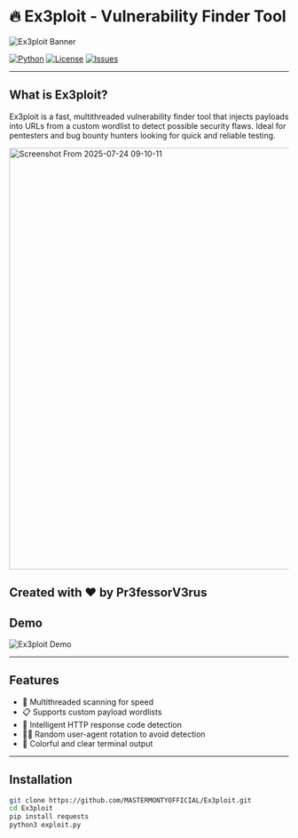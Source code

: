 # 🔥 Ex3ploit - Vulnerability Finder Tool

![Ex3ploit Banner](https://raw.githubusercontent.com/MASTERMONTYOFFICIAL/Ex3ploit/main/assets/banner.gif)

[![Python](https://img.shields.io/badge/python-3.7%2B-blue?logo=python)](https://www.python.org/)
[![License](https://img.shields.io/badge/license-MIT-green)](LICENSE)
[![Issues](https://img.shields.io/github/issues/MASTERMONTYOFFICIAL/Ex3ploit)](https://github.com/MASTERMONTYOFFICIAL/Ex3ploit/issues)

---

## What is Ex3ploit?

Ex3ploit is a fast, multithreaded vulnerability finder tool that injects payloads into URLs from a custom wordlist to detect possible security flaws. Ideal for pentesters and bug bounty hunters looking for quick and reliable testing.

<img width="1479" height="759" alt="Screenshot From 2025-07-24 09-10-11" src="https://github.com/user-attachments/assets/d332fa96-e397-4c1f-9cdc-0873e93e4573" />


Created with ❤️ by Pr3fessorV3rus
---

## Demo

![Ex3ploit Demo](https://raw.githubusercontent.com/MASTERMONTYOFFICIAL/Ex3ploit/main/assets/demo.gif)

---

## Features

- 🚀 Multithreaded scanning for speed  
- 📋 Supports custom payload wordlists  
- 🔎 Intelligent HTTP response code detection  
- 🕵️‍♂️ Random user-agent rotation to avoid detection  
- 🎨 Colorful and clear terminal output

---

## Installation

```bash
git clone https://github.com/MASTERMONTYOFFICIAL/Ex3ploit.git
cd Ex3ploit
pip install requests
python3 exploit.py

